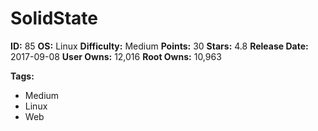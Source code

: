 # SolidState

**ID:** 85
**OS:** Linux
**Difficulty:** Medium
**Points:** 30
**Stars:** 4.8
**Release Date:** 2017-09-08
**User Owns:** 12,016
**Root Owns:** 10,963

**Tags:**
- Medium
- Linux
- Web

